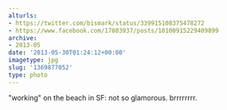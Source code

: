 ```yaml
---
alturls:
- https://twitter.com/bismark/status/339915108375478272
- https://www.facebook.com/17803937/posts/10100915229409899
archive:
- 2013-05
date: '2013-05-30T01:24:12+00:00'
imagetype: jpg
slug: '1369877052'
type: photo
---
```


"working" on the beach in SF: not so glamorous. brrrrrrrr.
